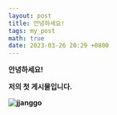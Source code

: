 ```yaml
---
layout: post
title: 안녕하세요!
tags: my_post
math: true
date: 2023-03-26 20:29 +0800
---
```


<strong>안녕하세요! 

저의 첫 게시물입니다.

![jjanggo](https://user-images.githubusercontent.com/126743778/227782362-bc5859e7-dabc-49d2-b210-5d2a50de3e6d.jpg)